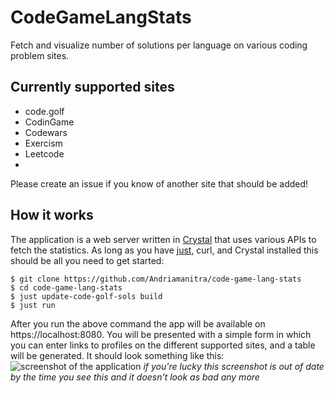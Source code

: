 # CodeGameLangStats

Fetch and visualize number of solutions per language on various coding problem sites.

## Currently supported sites
* code.golf
* CodinGame
* Codewars
* Exercism
* Leetcode
* 
Please create an issue if you know of another site that should be added!

## How it works

The application is a web server written in [Crystal](crystal-lang.org/) that uses various APIs to fetch the statistics.
As long as you have [just](https://github.com/casey/just), curl, and Crystal installed this should be all you need to get started:
```
$ git clone https://github.com/Andriamanitra/code-game-lang-stats
$ cd code-game-lang-stats
$ just update-code-golf-sols build
$ just run
```

After you run the above command the app will be available on https://localhost:8080. You will be presented with a simple
form in which you can enter links to profiles on the different supported sites, and a table will be generated.
It should look something like this:
![screenshot of the application](https://github.com/Andriamanitra/code-game-lang-stats/assets/10672443/4879e4e9-ab72-491b-8ea1-168c05e7d4a1)
*if you're lucky this screenshot is out of date by the time you see this and it doesn't look as bad any more*
